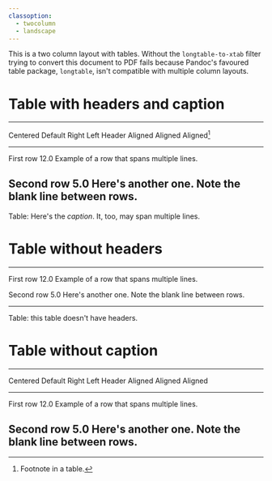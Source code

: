 ```yaml
---
classoption:
  - twocolumn
  - landscape
---
```


This is a two column layout with tables. Without the `longtable-to-xtab`
filter trying to convert this document to PDF fails because Pandoc's
favoured table package, `longtable`, isn't compatible with multiple
column layouts.

# Table with headers and caption

-------------------------------------------------------------
 Centered   Default           Right Left
  Header    Aligned         Aligned Aligned[^1]
----------- ------- --------------- -------------------------
   First    row                12.0 Example of a row that
                                    spans multiple lines.

  Second    row                 5.0 Here's another one. Note
                                    the blank line between
                                    rows.
-------------------------------------------------------------

Table: Here's the *caption*. It, too, may span
  multiple lines.

[^1]: Footnote in a table.

# Table without headers

----------- ------- --------------- -------------------------
   First    row                12.0 Example of a row that
                                    spans multiple lines.

  Second    row                 5.0 Here's another one. Note
                                    the blank line between
                                    rows.
----------- ------ ---------------- ----------------------------

Table: this table doesn't have headers.

# Table without caption

-------------------------------------------------------------
 Centered   Default           Right Left
  Header    Aligned         Aligned Aligned
----------- ------- --------------- -------------------------
   First    row                12.0 Example of a row that
                                    spans multiple lines.

  Second    row                 5.0 Here's another one. Note
                                    the blank line between
                                    rows.
-------------------------------------------------------------
